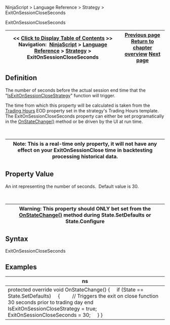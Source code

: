 ﻿


NinjaScript \> Language Reference \> Strategy \> ExitOnSessionCloseSeconds






















ExitOnSessionCloseSeconds







| \<\< [Click to Display Table of Contents](exitonsessioncloseseconds.md) \>\> **Navigation:**     [NinjaScript](ninjascript.md) \> [Language Reference](language_reference_wip.md) \> [Strategy](strategy.md) \> ExitOnSessionCloseSeconds | [Previous page](execution.md) [Return to chapter overview](strategy.md) [Next page](includecommission.md) |
| --- | --- |











## Definition


The number of seconds before the actual session end time that the "[IsExitOnSessionCloseStrategy](isexitonsessionclosestrategy.md)" function will trigger. 


The time from which this property will be calculated is taken from the [Trading Hours](trading_hours.md) EOD property set in the strategy's Trading Hours template. The ExitOnSessionCloseSeconds property can either be set programatically in the [OnStateChange()](onstatechange.md) method or be driven by the UI at run time.


 




| Note: This is a real\-time only property, it will not have any effect on your ExitOnSessionClose time in backtesting processing historical data. |
| --- |



## 


## Property Value


An int representing the number of seconds.  Default value is 30\.


 




| Warning: This property should ONLY bet set from the [OnStateChange()](onstatechange.md) method during State.SetDefaults or State.Configure |
| --- |



## 


## 


## Syntax


ExitOnSessionCloseSeconds


## 


## Examples




| ns |
| --- |
| protected override void OnStateChange() {      if (State \=\= State.SetDefaults)      {          // Triggers the exit on close function 30 seconds prior to trading day end           IsExitOnSessionCloseStrategy \= true;          ExitOnSessionCloseSeconds \= 30;      } } |










